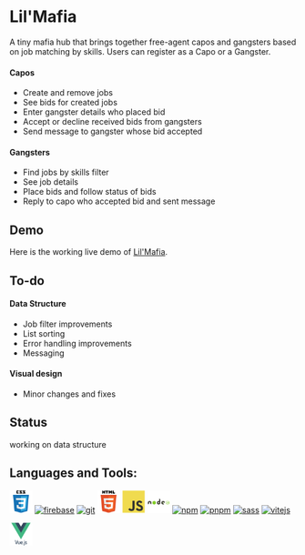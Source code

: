 # Lil'Mafia

A tiny mafia hub that brings together free-agent capos and gangsters based on job matching by skills. Users can register as a Capo or a Gangster.

#### Capos

- Create and remove jobs
- See bids for created jobs
- Enter gangster details who placed bid
- Accept or decline received bids from gangsters
- Send message to gangster whose bid accepted

#### Gangsters

- Find jobs by skills filter
- See job details
- Place bids and follow status of bids
- Reply to capo who accepted bid and sent message

## Demo

Here is the working live demo of [Lil'Mafia](https://vue-crud-project-3e582.web.app/).

## To-do

#### Data Structure

- Job filter improvements
- List sorting
- Error handling improvements
- Messaging

#### Visual design

- Minor changes and fixes

## Status

working on data structure

## Languages and Tools:

<p align="left"> 
<a href="https://www.w3schools.com/css/" target="_blank" rel="noreferrer">
<img src="https://raw.githubusercontent.com/devicons/devicon/master/icons/css3/css3-original-wordmark.svg" alt="css3" width="40" height="40"/></a>

<a href="https://firebase.google.com/" target="_blank" rel="noreferrer">
<img src="https://www.vectorlogo.zone/logos/firebase/firebase-icon.svg" alt="firebase" width="40" height="40"/></a>

<a href="https://git-scm.com/" target="_blank" rel="noreferrer">
<img src="https://www.vectorlogo.zone/logos/git-scm/git-scm-icon.svg" alt="git" width="40" height="40"/></a>

<a href="https://developer.mozilla.org/en-US/docs/Web/HTML" target="_blank" rel="noreferrer">
<img src="https://raw.githubusercontent.com/devicons/devicon/master/icons/html5/html5-original-wordmark.svg" alt="html5" width="40" height="40"/></a>

<a href="https://developer.mozilla.org/en-US/docs/Web/JavaScript" target="_blank" rel="noreferrer">
<img src="https://raw.githubusercontent.com/devicons/devicon/master/icons/javascript/javascript-original.svg" alt="javascript" width="40" height="40"/></a>

<a href="https://nodejs.org" target="_blank" rel="noreferrer">
<img src="https://raw.githubusercontent.com/devicons/devicon/master/icons/nodejs/nodejs-original-wordmark.svg" alt="nodejs" width="40" height="40"/></a>

<a href="https://www.npmjs.com/" target="_blank" rel="noreferrer">
<img src="https://www.vectorlogo.zone/logos/npmjs/npmjs-ar21.svg" alt="npm" width="40" height="40"/></a>

<a href="https://pnpm.io/" target="_blank" rel="noreferrer">
<img src="https://d33wubrfki0l68.cloudfront.net/2f3acb83b7d2349f2194bc38c0f22f295908dc33/c0f76/tr/img/pnpm-no-name-with-frame.svg" alt="pnpm" width="40" height="40"/></a>

<a href="https://sass-lang.com" target="_blank" rel="noreferrer">
<img src="https://sass-lang.com/assets/img/logos/logo-b6e1ef6e.svg" alt="sass" width="40" height="40"/></a>

<a href="https://vitejs.dev/" target="_blank" rel="noreferrer">
<img src="https://vitejs.dev/logo.svg" alt="vitejs" width="40" height="40"/></a>

<a href="https://vuejs.org/" target="_blank" rel="noreferrer"> <img src="https://raw.githubusercontent.com/devicons/devicon/master/icons/vuejs/vuejs-original-wordmark.svg" alt="vuejs" width="40" height="40"/> </a> </p>

<!-- <a href="" target="_blank" rel="noreferrer">
<img src="" alt="" width="40" height="40"/></a> -->
